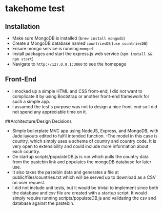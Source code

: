 takehome test
======================

## Installation
- Make sure MongoDB is installed (`brew install mongodb`)
- Create a MongoDB database named `countriesDB` (`use countriesDB`)
- Ensure mongo service is running `mongod`
- Install packages and start the express.js web service (`npm install && npm start`)
- Navigate to `http://127.0.0.1:3000` to see the homepage

## Front-End
- I mocked up a simple HTML and CSS front-end, I did not want to complicate it by using Bootstrap or another front-end framework for such a simple app.
- I assumed the test's purpose was not to design a nice front-end so I did not spend any appreciable time on it.

##Architecture/Design Decisions
- Simple boilerplate MVC app using NodeJS, Express, and MongoDB, with Jade layouts edited to fulfil intended function.
-The model in this case is country, which simply uses a schema of country and country code. It is very open to extensibility and could include more information about each country.
- On startup scripts/populateDB.js is run which pulls the country data from the pastebin link and populates the mongoDB database for later use.
- It also takes the pastebin data and generates a file at public/files/countries.txt which will be served up to download as a CSV on user request.
- I did not include unit tests, but it would be trivial to implement since both the database and csv file are created with a startup script. It would simply require running scripts/populateDB.js and validating the csv and database against the pastebin.


